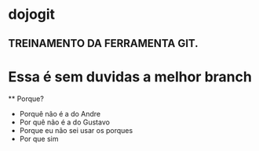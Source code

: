 # dojogit

## TREINAMENTO DA FERRAMENTA GIT.

# Essa é sem duvidas a melhor branch

** Porque?

* Porquê não é a do Andre
* Por quê não é a do Gustavo
* Porque eu não sei usar os porques
* Por que sim
